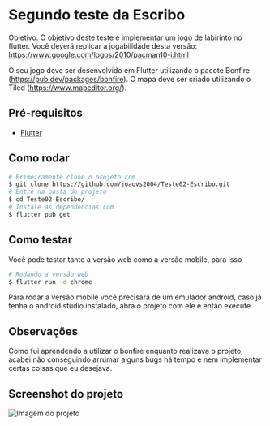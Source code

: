 # Segundo teste da Escribo

Objetivo: O objetivo deste teste é implementar um jogo de labirinto no flutter. Você deverá replicar a jogabilidade desta versão: https://www.google.com/logos/2010/pacman10-i.html

O seu jogo deve ser desenvolvido em Flutter utilizando o pacote Bonfire (https://pub.dev/packages/bonfire). O mapa deve ser criado utilizando o Tiled (https://www.mapeditor.org/).

## Pré-requisitos


- [Flutter](https://docs.flutter.dev/get-started/install)

## Como rodar

```bash
# Primeiramente clone o projeto com
$ git clone https://github.com/joaovs2004/Teste02-Escribo.git
# Entre na pasta do projeto
$ cd Teste02-Escribo/
# Instale as dependencias com
$ flutter pub get
```

## Como testar

Você pode testar tanto a versão web como a versão mobile, para isso

```bash
# Rodando a versão web
$ flutter run -d chrome
```

Para rodar a versão mobile você precisará de um emulador android, caso já tenha o android studio instalado, abra o projeto com ele e então execute.

## Observações

Como fui aprendendo a utilizar o bonfire enquanto realizava o projeto, acabei não conseguindo arrumar alguns bugs há tempo e nem implementar certas coisas que eu desejava.


## Screenshot do projeto
![Imagem do projeto](https://postimg.cc/bZrCk4fY "Imagem do projeto")